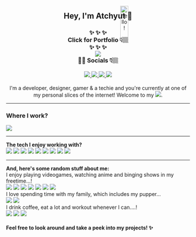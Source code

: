 <p align="center">
<a href="#"><img src="https://media.giphy.com/media/bcKmIWkUMCjVm/giphy.gif" width="15%" height="15%" style="position:absolute" alt="hello!" /></a>
</p>
<div align='center'>
  <h2> Hey, I'm Atchyut 👋 </h2>
</div>

<h3 align="center">
  ✨  ✨  ✨
  <br/>
  Click for Portfolio 👇🏼
  <br/>
  ✨  ✨  ✨
  <br/>
  <a href="https://atchyut.dev" target="_blank"><img src="https://img.icons8.com/bubbles/200/000000/domain.png"/></a>
  <br/>
  🧛🏼  Socials 👇🏼
  <br/>
  <br/>
  <a href="https://www.linkedin.com/in/atchyutpulavarthi/" target="_blank">
  <img src="https://img.icons8.com/cute-clipart/64/000000/linkedin.png"/>
  </a>
  <a href="mailto:pulavarthi.preetham@gmail.com" target="_blank"> 
  <img src="https://img.icons8.com/cute-clipart/64/000000/gmail.png"/>
  </a>
  <a href="https://www.instagram.com/pulavarthi.preetham/" target="_blank">
  <img src="https://img.icons8.com/cute-clipart/64/000000/instagram-new.png"/>
  </a>
  <a href="https://twitter.com/AtchyutPreetham/" target="_blank">
  <img src="https://img.icons8.com/cute-clipart/64/000000/twitter.png"/>
  </a>
</h3>

<p align="center">
I'm a developer, designer, gamer & a techie and you're currently at one of my personal slices of the internet! Welcome to my <a href="#"><img src="https://img.icons8.com/cute-clipart/32/000000/github.png"/></a>.
</p>

<hr/>
  <h3>Where I work?</h3>
<a href="#"><img src="https://img.icons8.com/dusk/64/000000/sap.png"/></a>
<hr/>
<p>  
  <strong>The tech I enjoy working with?</strong>
  <br/>
    <a href="#"><img src="https://img.icons8.com/dusk/64/000000/javascript.png"/></a>
    <a href="#"><img src="https://img.icons8.com/color/64/000000/sass.png"/></a>
    <a href="#"><img src="https://img.icons8.com/plasticine/64/000000/react.png"/></a>
    <a href="#"><img src="https://img.icons8.com/color/64/000000/redux.png"/></a>
    <a href="#"><img src="https://img.icons8.com/color/64/000000/nodejs.png"/></a>
    <a href="#">  <img src="https://img.icons8.com/color/64/000000/angularjs.png"/></a>
    <a href="#"><img src="https://img.icons8.com/color/64/000000/amazon-web-services.png"/></a>
    <a href="#"><img src="https://img.icons8.com/dusk/64/000000/java-coffee-cup-logo.png"/></a>
    <a href="#"><img src="https://img.icons8.com/color/64/000000/spring-logo.png"/></a>
<hr/>  

<strong>And, here's some random stuff about me:</strong>
<br/>
I enjoy playing videogames, watching anime and binging shows in my freetime...!
<br/>
<a href="#"><img src="https://img.icons8.com/dusk/64/000000/overwatch.png"/></a>
<a href="#"><img src="https://img.icons8.com/dusk/64/000000/pokemon-go.png"/></a>
<a href="#"><img src="https://img.icons8.com/color/64/000000/play-station.png"/></a>
<a href="#"><img src="https://img.icons8.com/plasticine/64/000000/valorant.png"/></a>
<a href="#"><img src="https://img.icons8.com/dusk/64/000000/son-goku.png"/></a>
<a href="#"><img src="https://img.icons8.com/dusk/64/000000/naruto.png"/></a>
<a href="#"><img src="https://img.icons8.com/dusk/64/000000/netflix.png"/></a>
<br/>
I love spending time with my family, which includes my pupper...
<br/>
<a href="#"><img src="https://img.icons8.com/dusk/64/000000/family.png"/></a>
<a href="#"><img src="https://img.icons8.com/cute-clipart/64/000000/dog.png"/></a>
<br/>
I drink coffee, eat a lot and workout whenever I can....!
<br/>
<a href="#"><img src="https://img.icons8.com/officel/64/000000/coffee--v2.png"/></a>
<a href="#"><img src="https://img.icons8.com/cute-clipart/64/000000/pizza.png"/></a>
<a href="#"><img src="https://img.icons8.com/officel/64/000000/bench-press.png"/></a>

<p>

#### Feel free to look around and take a peek into my projects! ✨
